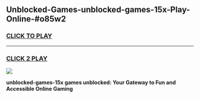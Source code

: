 
## Unblocked-Games-unblocked-games-15x-Play-Online-#o85w2
<h3>
<a href="https://premium.freeplayer.one?title=unblocked-games-15x&ref=24F">CLICK TO PLAY</a></h3>
<hr>

<h3>
<a href="https://premium.freeplayer.one?title=unblocked-games-15x&ref=24F">CLICK 2 PLAY</a>
  
</h3>

<a href="https://premium.freeplayer.one?title=unblocked-games-15x&ref=24F/"><img src="https://clearcache.store/games.png"></a>


**unblocked-games-15x games unblocked: Your Gateway to Fun and Accessible Online Gaming**
